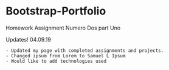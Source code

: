 # Bootstrap-Portfolio
Homework Assignment Numero Dos part Uno


Updates!
04.09.19

    - Updated my page with completed assignments and projects.
    - Changed ipsum from Lorem to Samuel L Ipsum
    - Would like to add technologies used

